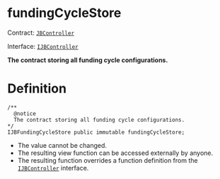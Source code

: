 # fundingCycleStore

Contract: [`JBController`](/api/contracts/jbdirectory/README.md)​‌

Interface: [`IJBController`](/api/interfaces/ijbcontroller.md)

**The contract storing all funding cycle configurations.**

# Definition

```
/** 
  @notice 
  The contract storing all funding cycle configurations.
*/
IJBFundingCycleStore public immutable fundingCycleStore;
```

* The value cannot be changed.
* The resulting view function can be accessed externally by anyone.
* The resulting function overrides a function definition from the [`IJBController`](/api/interfaces/ijbcontroller.md) interface.
